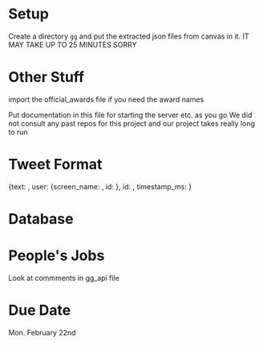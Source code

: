 
Setup
=====

Create a directory `gg` and put the extracted json files from canvas in it.
IT MAY TAKE UP TO 25 MINUTES SORRY

Other Stuff
===========

import the official_awards file if you need the award names

Put documentation in this file for starting the server etc. as you go
We did not consult any past repos for this project and our project takes really long to run


Tweet Format
============

{text: , user: {screen_name: , id: }, id: , timestamp_ms: }


Database
========


People's Jobs
=============

Look at commments in gg_api file


Due Date
========

Mon. February 22nd
